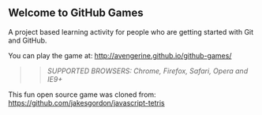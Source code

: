## Welcome to GitHub Games

A project based learning activity for people who are getting started with Git and GitHub.

You can play the game at: http://avengerine.github.io/github-games/

>> _*SUPPORTED BROWSERS*: Chrome, Firefox, Safari, Opera and IE9+_

This fun open source game was cloned from: https://github.com/jakesgordon/javascript-tetris

